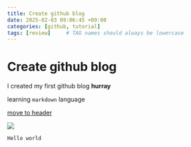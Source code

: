 ```yaml
---
title: Create github blog 
date: 2025-02-03 09:06:45 +09:00
categories: [github, tutorial]
tags: [review]     # TAG names should always be lowercase
---
```


# Create github blog 

I created my first github blog **hurray**

learning `markdown` language

[move to header](#create-github-blog)

<img src= "./assets/images/IMG_7758.png">


```python
Hello world
```
